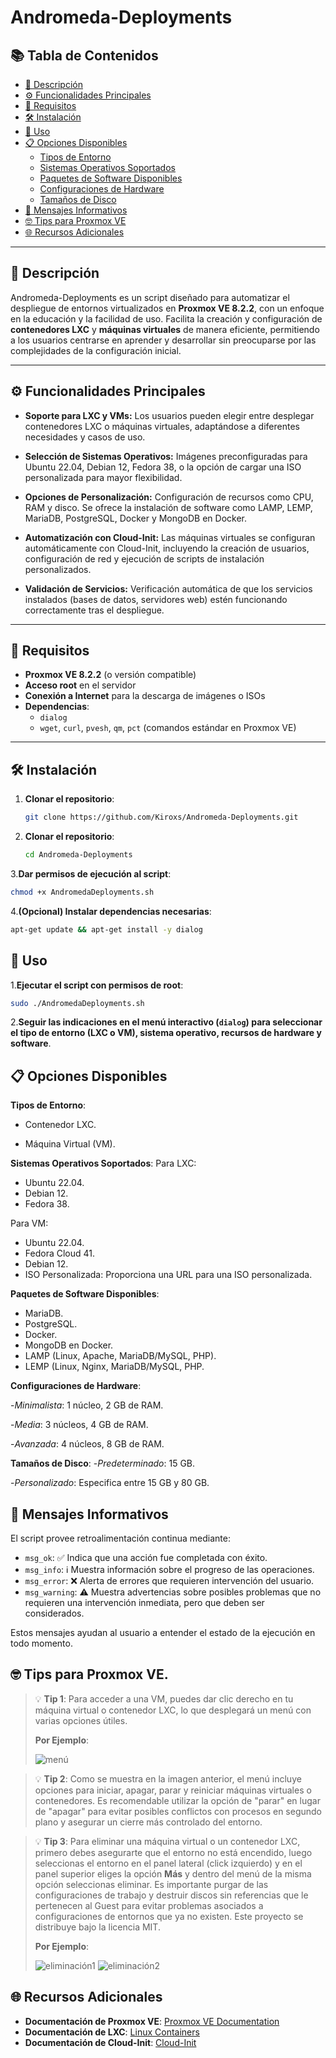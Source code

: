 # Andromeda-Deployments

## 📚 Tabla de Contenidos

- [📝 Descripción](#-descripción)
- [⚙️ Funcionalidades Principales](#️-funcionalidades-principales)
- [🚨 Requisitos](#-requisitos)
- [🛠️ Instalación](#️-instalación)
- [🚀 Uso](#-uso)
- [📋 Opciones Disponibles](#-opciones-disponibles)
  - [Tipos de Entorno](#tipos-de-entorno)
  - [Sistemas Operativos Soportados](#sistemas-operativos-soportados)
  - [Paquetes de Software Disponibles](#paquetes-de-software-disponibles)
  - [Configuraciones de Hardware](#configuraciones-de-hardware)
  - [Tamaños de Disco](#tamaños-de-disco)
- [🔔 Mensajes Informativos](#-mensajes-informativos)
- [🤓 Tips para Proxmox VE](#-tips-para-proxmox-ve)
- [🌐 Recursos Adicionales](#-recursos-adicionales)

---

## 📝 Descripción

Andromeda-Deployments es un script diseñado para automatizar el despliegue de entornos virtualizados en **Proxmox VE 8.2.2**, con un enfoque en la educación y la facilidad de uso. Facilita la creación y configuración de **contenedores LXC** y **máquinas virtuales** de manera eficiente, permitiendo a los usuarios centrarse en aprender y desarrollar sin preocuparse por las complejidades de la configuración inicial.

---

## ⚙️ Funcionalidades Principales

- **Soporte para LXC y VMs:** Los usuarios pueden elegir entre desplegar contenedores LXC o máquinas virtuales, adaptándose a diferentes necesidades y casos de uso.

- **Selección de Sistemas Operativos:** Imágenes preconfiguradas para Ubuntu 22.04, Debian 12, Fedora 38, o la opción de cargar una ISO personalizada para mayor flexibilidad.

- **Opciones de Personalización:** Configuración de recursos como CPU, RAM y disco. Se ofrece la instalación de software como LAMP, LEMP, MariaDB, PostgreSQL, Docker y MongoDB en Docker.

- **Automatización con Cloud-Init:** Las máquinas virtuales se configuran automáticamente con Cloud-Init, incluyendo la creación de usuarios, configuración de red y ejecución de scripts de instalación personalizados.

- **Validación de Servicios:** Verificación automática de que los servicios instalados (bases de datos, servidores web) estén funcionando correctamente tras el despliegue.

---

## 🚨 Requisitos

- **Proxmox VE 8.2.2** (o versión compatible)
- **Acceso root** en el servidor
- **Conexión a Internet** para la descarga de imágenes o ISOs
- **Dependencias**:
  - `dialog`
  - `wget`, `curl`, `pvesh`, `qm`, `pct` (comandos estándar en Proxmox VE)

---

## 🛠️ Instalación

1. **Clonar el repositorio**:

   ```bash
   git clone https://github.com/Kiroxs/Andromeda-Deployments.git
   ```
2. **Clonar el repositorio**:
   ```bash
   cd Andromeda-Deployments
   ``` 
3.**Dar permisos de ejecución al script**:
   ```bash
   chmod +x AndromedaDeployments.sh
   ```
4.**(Opcional) Instalar dependencias necesarias**:
   ```bash
   apt-get update && apt-get install -y dialog
   ```

## 🚀 Uso

1.**Ejecutar el script con permisos de root**:
   ```bash
   sudo ./AndromedaDeployments.sh
   ```

2.**Seguir las indicaciones en el menú interactivo (`dialog`) para seleccionar el tipo de entorno (LXC o VM), sistema operativo, recursos de hardware y software**.

## 📋 Opciones Disponibles

**Tipos de Entorno**:

- Contenedor LXC.

- Máquina Virtual (VM).

**Sistemas Operativos Soportados**:
Para LXC:
  - Ubuntu 22.04.
  - Debian 12.
  - Fedora 38.

Para VM:
  - Ubuntu 22.04.
  - Fedora Cloud 41.
  - Debian 12.
  - ISO Personalizada: Proporciona una URL para una ISO personalizada.
    
**Paquetes de Software Disponibles**:
  - MariaDB.
  - PostgreSQL.
  - Docker.
  - MongoDB en Docker.
  - LAMP (Linux, Apache, MariaDB/MySQL, PHP).
  - LEMP (Linux, Nginx, MariaDB/MySQL, PHP.

**Configuraciones de Hardware**:

-*Minimalista*: 1 núcleo, 2 GB de RAM.

-*Media*: 3 núcleos, 4 GB de RAM.

-*Avanzada*: 4 núcleos, 8 GB de RAM.

**Tamaños de Disco**:
-*Predeterminado*: 15 GB.

-*Personalizado*: Especifica entre 15 GB y 80 GB.

## 🔔 Mensajes Informativos

El script provee retroalimentación continua mediante:

- `msg_ok`: ✅ Indica que una acción fue completada con éxito.
- `msg_info`: ℹ️ Muestra información sobre el progreso de las operaciones.
- `msg_error`: ❌ Alerta de errores que requieren intervención del usuario.
- `msg_warning`: ⚠️ Muestra advertencias sobre posibles problemas que no requieren una intervención inmediata, pero que deben ser considerados.

Estos mensajes ayudan al usuario a entender el estado de la ejecución en todo momento.


## 🤓 Tips para Proxmox VE.

> 💡 **Tip 1**: Para acceder a una VM, puedes dar clic derecho en tu máquina virtual o contenedor LXC, lo que desplegará un menú con varias opciones útiles.
>
> **Por Ejemplo**:
>
>![menú](https://i.imgur.com/J3x3K3D.png)

>💡 **Tip 2**: Como se muestra en la imagen anterior, el menú incluye opciones para iniciar, apagar, parar y reiniciar máquinas virtuales o contenedores. Es recomendable
utilizar la opción de "parar" en lugar de "apagar" para evitar posibles conflictos con procesos en segundo plano y asegurar un cierre más controlado del entorno.

>💡 **Tip 3**: Para eliminar una máquina virtual o un contenedor LXC, primero debes asegurarte que el entorno no está encendido, luego seleccionas el entorno en el panel lateral (click izquierdo) y en el panel superior eliges la opción **Más** y dentro del menú de la misma opción seleccionas eliminar. Es importante purgar de las configuraciones de trabajo y destruir discos sin referencias que le pertenecen al Guest para evitar problemas asociados a configuraciones de entornos que ya no existen.
Este proyecto se distribuye bajo la licencia MIT.
>
> **Por Ejemplo**:
> 
>![eliminación1](https://i.imgur.com/CgduPLU.png)
>![eliminación2](https://i.imgur.com/H7zuhux.png)


## 🌐 Recursos Adicionales

- **Documentación de Proxmox VE**: [Proxmox VE Documentation](https://pve.proxmox.com/wiki/Main_Page)
- **Documentación de LXC**: [Linux Containers](https://linuxcontainers.org/lxc/documentation/)
- **Documentación de Cloud-Init**: [Cloud-Init](https://cloud-init.io/)
